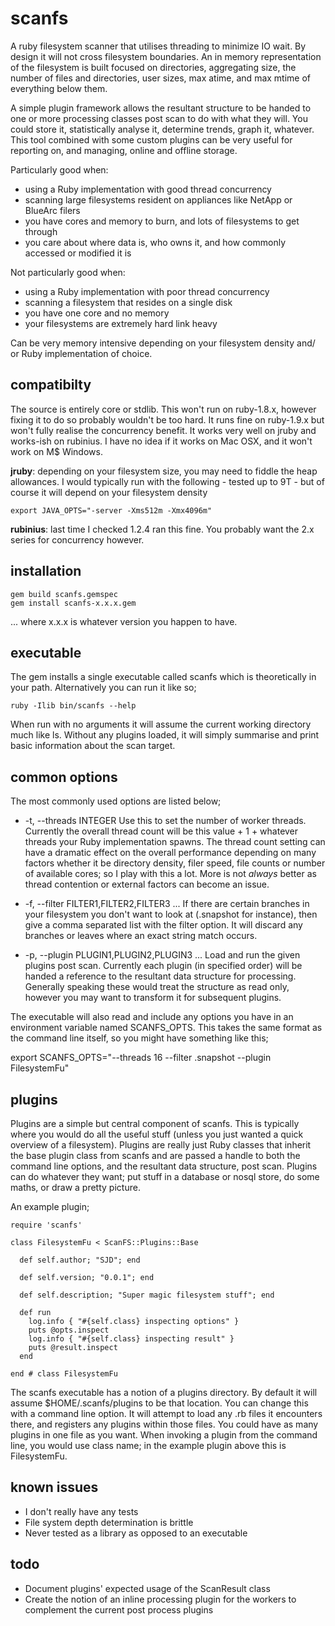 scanfs
======

A ruby filesystem scanner that utilises threading to minimize IO wait. By design it will not cross filesystem boundaries. An in memory representation of the filesystem is built focused on directories, aggregating size, the number of files and directories, user sizes, max atime, and max mtime of everything below them.

A simple plugin framework allows the resultant structure to be handed to one or more processing classes post scan to do with what they will. You could store it, statistically analyse it, determine trends, graph it, whatever. This tool combined with some custom plugins can be very useful for reporting on, and managing, online and offline storage.

Particularly good when:

- using a Ruby implementation with good thread concurrency
- scanning large filesystems resident on appliances like NetApp or BlueArc filers
- you have cores and memory to burn, and lots of filesystems to get through
- you care about where data is, who owns it, and how commonly accessed or modified it is

Not particularly good when:

- using a Ruby implementation with poor thread concurrency
- scanning a filesystem that resides on a single disk
- you have one core and no memory
- your filesystems are extremely hard link heavy

Can be very memory intensive depending on your filesystem density and/ or Ruby implementation of choice.

compatibilty
------------

The source is entirely core or stdlib. This won't run on ruby-1.8.x, however fixing it to do so probably wouldn't be too hard. It runs fine on ruby-1.9.x but won't fully realise the concurrency benefit. It works very well on jruby and works-ish on rubinius. I have no idea if it works on Mac OSX, and it won't work on  M$ Windows.

**jruby**: depending on your filesystem size, you may need to fiddle the heap allowances. I would typically run with the following - tested up to 9T - but of course it will depend on your filesystem density

    export JAVA_OPTS="-server -Xms512m -Xmx4096m"

**rubinius**: last time I checked 1.2.4 ran this fine. You probably want the 2.x series for concurrency however.


installation
------------

    gem build scanfs.gemspec
    gem install scanfs-x.x.x.gem

... where x.x.x is whatever version you happen to have.

executable
----------

The gem installs a single executable called scanfs which is theoretically in your path. Alternatively you can run it like so;

    ruby -Ilib bin/scanfs --help

When run with no arguments it will assume the current working directory much like ls. Without any plugins loaded, it will simply summarise and print basic information about the scan target.

common options
--------------

The most commonly used options are listed below;

- -t, --threads INTEGER Use this to set the number of worker threads. Currently the overall thread count will be this value + 1 + whatever threads your Ruby implementation spawns. The thread count setting can have a dramatic effect on the overall performance depending on many factors whether it be directory density, filer speed, file counts or number of available cores; so I play with this a lot. More is not _always_ better as thread contention or external factors can become an issue.

- -f, --filter FILTER1,FILTER2,FILTER3 ... If there are certain branches in your filesystem you don't want to look at (.snapshot for instance), then give a comma separated list with the filter option. It will discard any branches or leaves where an exact string match occurs.

- -p, --plugin PLUGIN1,PLUGIN2,PLUGIN3 ... Load and run the given plugins post scan. Currently each plugin (in specified order) will be handed a reference to the resultant data structure for processing. Generally speaking these would treat the structure as read only, however you may want to transform it for subsequent plugins.

The executable will also read and include any options you have in an environment variable named SCANFS_OPTS. This takes the same format as the command line itself, so you might have something like this;

  export SCANFS_OPTS="--threads 16 --filter .snapshot --plugin FilesystemFu"

plugins
-------

Plugins are a simple but central component of scanfs. This is typically where you would do all the useful stuff (unless you just wanted a quick overview of a filesystem). Plugins are really just Ruby classes that inherit the base plugin class from scanfs and are passed a handle to both the command line options, and the resultant data structure, post scan. Plugins can do whatever they want; put stuff in a database or nosql store, do some maths, or draw a pretty picture.

An example plugin;

    require 'scanfs'

    class FilesystemFu < ScanFS::Plugins::Base

      def self.author; "SJD"; end

      def self.version; "0.0.1"; end

      def self.description; "Super magic filesystem stuff"; end

      def run
        log.info { "#{self.class} inspecting options" }
        puts @opts.inspect
        log.info { "#{self.class} inspecting result" }
        puts @result.inspect
      end

    end # class FilesystemFu

The scanfs executable has a notion of a plugins directory. By default it will assume $HOME/.scanfs/plugins to be that location. You can change this with a command line option. It will attempt to load any .rb files it encounters there, and registers any plugins within those files. You could have as many plugins in one file as you want. When invoking a plugin from the command line, you would use class name; in the example plugin above this is FilesystemFu.

known issues
------------

- I don't really have any tests
- File system depth determination is brittle
- Never tested as a library as opposed to an executable

todo
----

- Document plugins' expected usage of the ScanResult class
- Create the notion of an inline processing plugin for the workers to complement the current post process plugins
